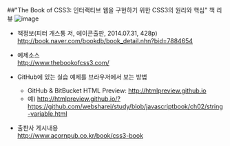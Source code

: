 ##"The Book of CSS3: 인터랙티브 웹을 구현하기 위한 CSS3의 원리와 핵심" 책 리뷰
![image](https://cloud.githubusercontent.com/assets/10431663/22020222/779967c2-dcfa-11e6-827c-ae78f1fe487f.png)
* 책정보(피터 개스통 저, 에이콘출판, 2014.07.31, 428p)<br>
  http://book.naver.com/bookdb/book_detail.nhn?bid=7884654

* 예제소스<br>
  http://www.thebookofcss3.com/

* GitHub에 있는 실습 예제를 브라우저에서 보는 방법<br>
  - GitHub & BitBucket HTML Preview: http://htmlpreview.github.io<br>
  - 예) http://htmlpreview.github.io/?https://github.com/websharei/study/blob/javascriptbook/ch02/string-variable.html

* 출판사 게시내용<br>
  http://www.acornpub.co.kr/book/css3-book
